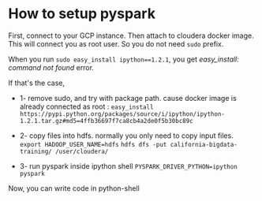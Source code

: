 # How to setup pyspark
First, connect to your GCP instance. Then attach to cloudera docker image. This will connect you as root user. So you do not need `sudo` prefix.

When you run `sudo easy_install ipython==1.2.1`, you get *easy_install: command not found* error. 

If that's the case,
* 1- remove sudo, and try with package path. cause docker image is already connected as root :
 `easy_install https://pypi.python.org/packages/source/i/ipython/ipython-1.2.1.tar.gz#md5=4ffb36697f7ca8cb4a2de0f5b30bc89c` 

* 2- copy files into hdfs. normally you only need to copy input files.<br />
`export HADOOP_USER_NAME=hdfs`
`hdfs dfs -put california-bigdata-training/ /user/cloudera/`

* 3- run pyspark inside ipython shell 
 `PYSPARK_DRIVER_PYTHON=ipython pyspark`

Now, you can write code in python-shell



